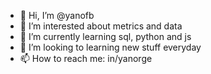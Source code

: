 - 👋 Hi, I’m @yanofb
- 👀 I’m interested about metrics and data
- 🌱 I’m currently learning sql, python and js
- 💞️ I’m looking to learning new stuff everyday
- 📫 How to reach me: in/yanorge

<!---
yanofb/yanofb is a ✨ special ✨ repository because its `README.md` (this file) appears on your GitHub profile.
You can click the Preview link to take a look at your changes.
--->
